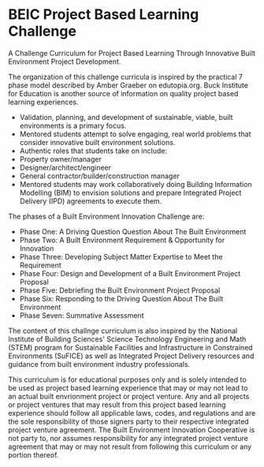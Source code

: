 # BEIC Project Based Learning Challenge

A Challenge Curriculum for Project Based Learning Through Innovative Built Environment Project Development.

The organization of this challenge curricula is inspired by the practical 7 phase model described by Amber Graeber on edutopia.org.  Buck Institute for Education is another source of information on quality project based learning experiences. 

* Validation, planning, and development of sustainable, viable, built environments is a primary focus.
* Mentored students attempt to solve engaging, real world problems that consider innovative built environment solutions.
*  Authentic roles that students take on include: 
  * Property owner/manager 
  * Designer/architect/engineer 
  * General contractor/builder/construction manager
* Mentored students may work collaboratively doing Building Information Modelling (BIM) to envision solutions and prepare Integrated Project Delivery (IPD) agreements to execute them. 

The phases of a Built Environment Innovation Challenge are:

* Phase One: A Driving Question Question About The Built Environment
* Phase Two: A Built Environment Requirement & Opportunity for Innovation
* Phase Three: Developing Subject Matter Expertise to Meet the Requirement
* Phase Four: Design and Development of a Built Environment Project Proposal
* Phase Five: Debriefing the Built Environment Project Proposal
* Phase Six: Responding to the Driving Question About The Built Environment
* Phase Seven: Summative Assessment

The content of this challnge curriculum is also inspired by the National Institute of Building Sciences' Science Technology Engineering and Math (STEM) program for Sustainable Facilities and Infrastructure in Constrained Environments (SuFICE) as well as Integrated Project Delivery resources and guidance from built environment industry professionals.

This curriculum is for educational purposes only and is solely intended to be used as project based learning experience that may or may not lead to an actual built envrionment project or project venture.   Any and all projects or project ventures that may result from this project based learning experience should follow all applicable laws, codes, and regulations and are the sole responsibility of those signers party to their respective integrated project venture agreement.  The Built Environment Innovation Cooperative is not party to, nor assumes responsibility for any integrated project venture agreement that may or may not result from following this curriculum or any portion thereof.
